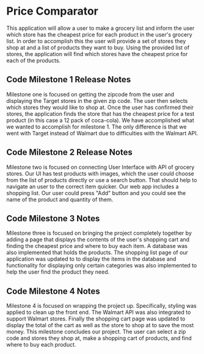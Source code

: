 <h1>Price Comparator</h1>
This application will allow a user to make a grocery list and inform the user which store has the 
cheapest price for each product in the user's grocery list. In order to accomplish this the user will provide 
a set of stores they shop at and a list of products they want to buy. Using the provided
list of stores, the application will find which stores have the cheapest price for
each of the products.

<h2>Code Milestone 1 Release Notes</h2>

Milestone one is focused on getting the zipcode from the user and displaying the
Target stores in the given zip code. The user then selects which stores they would 
like to shop at. Once the user has confirmed their stores, the application finds the 
store that has the cheapest price for a test product (in this case a 12 pack of coca-cola).
We have accomplished what we wanted to accomplish for milestone 1. The only difference is
that we went with Target instead of Walmart due to difficulties with the Walmart API.

<h2>Code Milestone 2 Release Notes</h2>

Milestone two is focused on connecting User Interface with API of grocery stores. Our
UI has test products with images, which the user could choose from the list of products directly 
or use a search button. That should help to navigate an user to the correct item quicker. Our web app
includes a shopping list. Our user could press "Add" button and you could see the name of the
product and quantity of them.

<h2>Code Milestone 3 Notes</h2>
Milestone three is focused on bringing the project completely together by adding a page that displays the contents of the user's shopping cart and 
finding the cheapest price and where to buy each item. A database was also implemented that holds the products. The shopping list page of our application was updated to
to display the items in the database and functionality for displaying only certain categories was also implemented to help the user find the product they need. 

<h2>Code Milestone 4 Notes</h2>
Milestone 4 is focused on wrapping the project up. Specifically, styling was applied to clean up the front end. The Walmart API was also integrated to support Walmart stores. Finally the shopping cart page was updated to display the total of the cart as well as the store to shop at to save the most money. This milestone concludes our project. The user can select a zip code and stores they shop at, make a shopping cart of products, and find where to buy each product.
